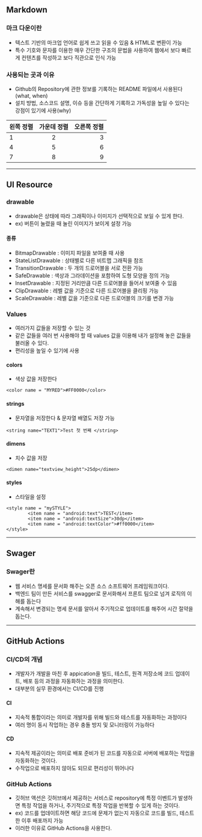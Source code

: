 ## Markdown

### 마크 다운이란
- 텍스트 기반의 마크업 언어로 쉽게 쓰고 읽을 수 있음 & HTML로 변환이 가능
- 특수 기호와 문자를 이용한 매우 간단한 구조의 문법을 사용하여 웹에서 보다 빠르게 컨텐츠를 작성하고 보다 직관으로 인식 가능
### 사용되는 곳과 이유
- Github의 Repository에 관한 정보를 기록하는 README 파일에서 사용된다(what, when)
- 설치 방법, 소스코드 설명, 이슈 등을 간단하게 기록하고 가독성을 높일 수 있다는 강점이 있기에 사용(why)

|왼쪽 정렬|가운데 정렬|오른쪽 정렬|
|:---|:--:|---:|
|1|2|3|
|4|5|6|
|7|8|9|
---
## UI Resource

### drawable
- drawable은 상태에 따라 그래픽이나 이미지가 선택적으로 보일 수 있게 한다.
- ex) 버튼이 눌렸을 때 눌린 이미지가 보이게 설정 가능

#### 종류
- BitmapDrawable : 이미지 파일을 보여줄 때 사용
- StateListDrawable : 상태별로 다른 비트맵 그래픽을 참조
- TransitionDrawable : 두 개의 드로어블을 서로 전환 가능
- SafeDrawable : 색상과 그라데이션을 포함하여 도형 모양을 정의 가능
- InsetDrawable : 지정된 거리만큼 다른 드로어블을 들어서 보여줄 수 있음
- ClipDrawable : 레벨 값을 기준으로 다른 드로어블을 클리핑 가능
- ScaleDrawable : 레벨 값을 기준으로 다른 드로어블의 크기를 변경 가능

 ### Values
- 여러가지 값들을 저장할 수 있는 것
- 같은 값들을 여러 번 사용해야 할 때 values 값을 이용해 내가 설정해 놓은 값들을 불러올 수 있다.
- 편리성을 높일 수 있기에 사용

#### colors
- 색상 값을 저장한다
```
<color name = "MYRED">#FF0000</color>
```

#### strings
- 문자열을 저장한다 & 문자열 배열도 저장 가능
```
<string name="TEXT1">Test 첫 번째 </string>
```

#### dimens
- 치수 값을 저장
```
<dimen name="textview_height">25dp</dimen>
```

#### styles
- 스타일을 설정
```
<style name = "mySTYLE">
        <item name = "android:text">TEST</item>
        <item name = "android:textSize">30dp</item>
        <item name = "android:textColor">#ff0000</item>
</style>
```
---

## Swager

### Swager란
- 웹 서비스 명세를 문서화 해주는 오픈 소스 소프트웨어 프레임워크이다.
- 백엔드 팀이 만든 서비스를 swagger로 문서화해서 프론트 팀으로 넘겨 로직의 이해를 돕는다
- 계속해서 변경되는 명세 문서를 알아서 주기적으로 업데이트를 해주어 시간 절약을 돕는다.

---

## GitHub Actions

### CI/CD의 개념
- 개발자가 개발을 마친 후 appication을 빌드, 테스트, 원격 저장소에 코드 업데이트, 배포 등의 과정을 자동화하는 과정을 의미한다.
- 대부분의 실무 환경에서는 CI/CD를 진행

#### CI
- 지속적 통합이라는 의미로 개발자를 위해 빌드와 테스트를 자동화하는 과정이다
- 여러 명이 동시 작업하는 경우 충돌 방지 및 모니터링이 가능하다

#### CD
- 지속적 제공이라는 의미로 배포 준비가 된 코드를 자동으로 서버에 배포하는 작업을 자동화하는 것이다.
- 수작업으로 배포하지 않아도 되므로 편리성이 뛰어나다

### GitHub Actions
- 깃허브 액션은 깃허브에서 제공하는 서비스로 repository에 특정 이벤트가 발생하면 특정 작업을 하거나, 주기적으로 특정 작업을 반복할 수 있게 하는 것이다.
- ex) 코드를 업데이트하면 해당 코드에 문제가 없는지 자동으로 코드를 빌드, 테스트한 이후 배포까지 가능
- 이러한 이유로 GitHub Actions을 사용한다.